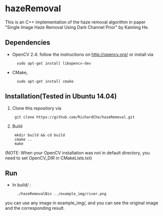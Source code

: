 # hazeRemoval
  This is an C++ implementation of the haze removal algorithm in paper "Single Image Haze Removal Using Dark Channel Prior" by Kaiming He.
## Dependencies
* OpenCV 2.4: follow the instructions on http://opencv.org/ or install
  via

        sudo apt-get install libopencv-dev

* CMake,

        sudo apt-get install cmake

## Installation(Tested in Ubuntu 14.04)
1. Clone this repository via

        git clone https://github.com/RichardChe/hazeRemoval.git

2. Build

        mkdir build && cd build
        cmake ..
        make

(NOTE: When your OpenCV installation was not in default directory, you need to set OpenCV_DIR in CMakeLists.txt)
## Run
* In build/ :

        ./hazeRemovalBin ../example_img/river.png

you can use any image in example_img/, and you can see the original image and the corresponding result.
